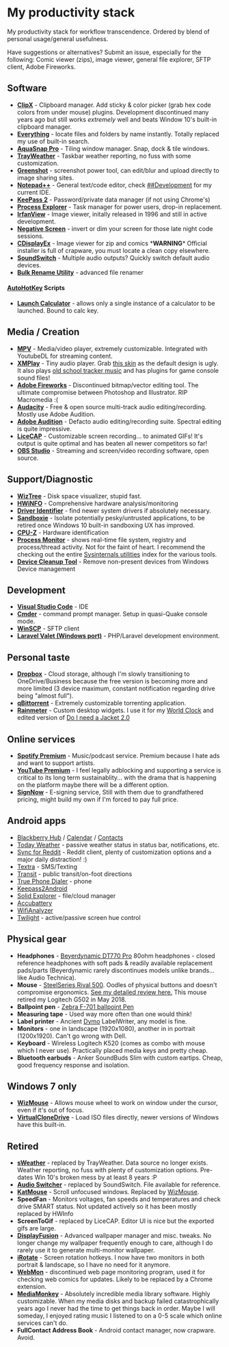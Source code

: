 # My productivity stack
My productivity stack for workflow transcendence. Ordered by blend of personal usage/general usefulness.

Have suggestions or alternatives? Submit an issue, especially for the following: Comic viewer (zips), image viewer, general file explorer, SFTP client, Adobe Fireworks.

## Software
- [**ClipX**](https://bluemars.org/clipx/) - Clipboard manager. Add sticky & color picker (grab hex code colors from under mouse) plugins. Development discontinued many years ago but still works *extremely* well and beats Window 10's built-in clipboard manager.
- [**Everything**](https://www.voidtools.com/) - locate files and folders by name instantly. Totally replaced my use of built-in search.
- [**AquaSnap Pro**](https://www.nurgo-software.com/products/aquasnap) - Tiling window manager. Snap, dock & tile windows. 
- [**TrayWeather**](https://github.com/FelixdelasPozas/TrayWeather) - Taskbar weather reporting, no fuss with some customization.
- [**Greenshot**](http://getgreenshot.org/) - screenshot power tool, can edit/blur and upload directly to image sharing sites.
- [**Notepad++**](https://notepad-plus-plus.org/) - General text/code editor, check [##Development](#development) for my current IDE.
- [**KeePass 2**](https://keepass.info/) - Password/private data manager (if not using Chrome's)
- [**Process Explorer**](https://docs.microsoft.com/en-us/sysinternals/downloads/process-explorer) - Task manager for power users, drop-in replacement.
- [**IrfanView**](https://www.irfanview.com/) - Image viewer, initally released in 1996 and still in active development.
- [**Negative Screen**](https://zerowidthjoiner.net/negativescreen) - invert or dim your screen for those late night code sessions.
- [**CDisplayEx**](http://www.cdisplayex.com/) - Image viewer for zip and comics \***WARNING**\* Official installer is full of crapware, you must locate a clean copy elsewhere.
- [**SoundSwitch**](https://github.com/Belphemur/SoundSwitch/) - Multiple audio outputs? Quickly switch default audio devices.
- [**Bulk Rename Utility**](http://www.bulkrenameutility.co.uk) - advanced file renamer

#### [AutoHotKey](https://autohotkey.com/) Scripts
- [**Launch Calculator**](Launch%20Calculator.ahk) - allows only a single instance of a calculator to be launched. Bound to calc key.

## Media / Creation
- [**MPV**](http://mpv.io) - Media/video player, extremely customizable. Integrated with YoutubeDL for streaming content.
- [**XMPlay**](http://support.xmplay.com/) - Tiny audio player. Grab [this skin](http://support.xmplay.com/files_view.php?file_id=557) as the default design is ugly. It also plays [old school tracker music](https://modarchive.org) and has plugins for game console sound files!
- [**Adobe Fireworks**](https://www.adobe.com/ca/products/fireworks.html) - Discontinued bitmap/vector editing tool. The ultimate compromise between Photoshop and Illustrator. RIP Macromedia :(
- [**Audacity**](https://www.audacityteam.org) - Free & open source multi-track audio editing/recording. Mostly use Adobe Audition.
- [**Adobe Audition**](https://www.audacityteam.org) - Defacto audio editing/recording suite. Spectral editing is quite impressive.
- [**LiceCAP**](https://www.cockos.com/licecap/) - Customizable screen recording... to animated GIFs! It's output is quite optimal and has beaten all newer competitors so far!
- [**OBS Studio**](https://obsproject.com/) - Streaming and screen/video recording software, open source.

## Support/Diagnostic
- [**WizTree**](http://antibody-software.com) - Disk space visualizer, stupid fast.
- [**HWiNFO**](https://hwinfo.com) - Comprehensive hardware analysis/monitoring
- [**Driver Identifier**](https://www.driveridentifier.com/) - find newer system drivers if absolutely necessary.
- [**Sandboxie**](https://www.sandboxie.com) - Isolate potentially pesky/untrusted applications, to be retired once Windows 10 built-in sandboxing UX has improved.
- [**CPU-Z**](https://www.cpuid.com/softwares/cpu-z.html) - Hardware identification
- [**Process Monitor**](https://docs.microsoft.com/en-us/sysinternals/downloads/procmon) - shows real-time file system, registry and process/thread activity. Not for the faint of heart. I recommend the checking out the entire [Sysinternals utilities](https://docs.microsoft.com/en-us/sysinternals/downloads/) index for the various tools.
- [**Device Cleanup Tool**](https://www.uwe-sieber.de/misc_tools_e.html) - Remove non-present devices from Windows Device management

## Development
- [**Visual Studio Code**](https://code.visualstudio.com/) - IDE
- [**Cmder**](http://cmder.net) - command prompt manager. Setup in quasi-Quake console mode.
- [**WinSCP**](https://winscp.net) - SFTP client
- [**Laravel Valet (Windows port)**](https://github.com/cretueusebiu/valet-windows) - PHP/Laravel development environment.

## Personal taste
- [**Dropbox**](https://www.dropbox.com) - Cloud storage, although I'm slowly transitioning to OneDrive/Business because the free version is becoming more and more limited (3 device maximum, constant notification regarding drive being "almost full").
- [**qBittorrent**](https://www.qbittorrent.org) - Extremely customizable torrenting application.
- [**Rainmeter**](https://www.rainmeter.net/) - Custom desktop widgets. I use it for my [World Clock](https://github.com/alystair/rainmeterWorldclock) and edited version of [Do I need a Jacket 2.0](https://flyinghyrax.deviantart.com/art/Do-I-Need-a-Jacket-2-0-beta-2016-04-10-494721790)

## Online services
- [**Spotify Premium**](http://spotify.com) - Music/podcast service. Premium because I hate ads and want to support artists.
- [**YouTube Premium**](https://www.youtube.com/premium) - I feel legally adblocking and supporting a service is critical to its long term sustainablity... with the drama that is happening on the platform maybe there will be a different option.
- [**SignNow**](https://www.signnow.com/) - E-signing service, Still with them due to grandfathered pricing, might build my own if I'm forced to pay full price.

## Android apps
- [Blackberry Hub](https://play.google.com/store/apps/details?id=com.blackberry.hub) / [Calendar](https://play.google.com/store/apps/details?id=com.blackberry.calendar) / [Contacts](https://play.google.com/store/apps/details?id=com.blackberry.contacts)
- [Today Weather](https://play.google.com/store/apps/details?id=mobi.lockdown.weather) - passive weather status in status bar, notifications, etc.
- [Sync for Reddit](https://play.google.com/store/apps/details?id=com.laurencedawson.reddit_sync) - Reddit client, plenty of customization options and a major daily distraction! :)
- [Textra](https://play.google.com/store/apps/details?id=com.textra) - SMS/Texting
- [Transit](https://play.google.com/store/apps/details?id=com.thetransitapp.droid) - public transit/on-foot directions
- [True Phone Dialer](https://play.google.com/store/apps/details?id=com.hb.dialer.free) - phone
- [Keepass2Android](https://play.google.com/store/apps/details?id=keepass2android.keepass2android)
- [Solid Explorer](https://play.google.com/store/apps/details?id=pl.solidexplorer2) - file/cloud manager
- [Accubattery](https://play.google.com/store/apps/details?id=com.digibites.accubattery)
- [WifiAnalyzer](https://play.google.com/store/apps/details?id=com.vrem.wifianalyzer)
- [Twilight](https://play.google.com/store/apps/details?id=com.urbandroid.lux) - active/passive screen hue control

## Physical gear
- **Headphones** - [Beyerdynamic DT770 Pro](https://www.beyerdynamic.com) 80ohm headphones - closed reference headphones with soft pads & readily available replacement pads/parts (Beyerdynamic rarely discontinues models unlike brands... like Audio Technica).
- **Mouse** - [SteelSeries Rival 500](https://steelseries.com/gaming-mice/rival-500). Oodles of physical buttons and doesn't compromise ergonomics. [See my detailed review here.](https://www.reddit.com/r/MouseReview/comments/8jddq0/steelseries_rival_500_review_compared_to_logitech/) This mouse retired my Logitech G502 in May 2018.
- **Ballpoint pen** - [Zebra F-701 ballpoint Pen](https://www.zebrapen.com/product/f-701-ball-point-retractable/)
- **Measuring tape** - Used way more often than one would think!
- **Label printer** - Ancient [Dymo](http://www.dymo.com) LabelWriter, any model is fine.
- **Monitors** - one in landscape (1920x1080), another in in portrait (1200x1920). Can't go wrong with Dell.
- **Keyboard** - Wireless Logitech K520 (comes as combo with mouse which I never use). Practically placed media keys and pretty cheap. 
- **Bluetooth earbuds** - Anker SoundBuds Slim with custom eartips. Cheap, good frequency response and isolation. 

## Windows 7 only
- [**WizMouse**](http://antibody-software.com/web/software/software/wizmouse-makes-your-mouse-wheel-work-on-the-window-under-the-mouse/) - Allows mouse wheel to work on window under the cursor, even if it's out of focus.
- [**VirtualCloneDrive**](https://www.elby.ch/en/products/vcd.html) - Load ISO files directly, newer versions of Windows have this built-in.

## Retired
- [**sWeather**](http://www.dcmembers.com/skwire/download/sweather/) - replaced by TrayWeather. Data source no longer exists. Weather reporting, no fuss with plenty of customization options. Pre-dates Win 10's broken mess by at least 8 years :P
- [**Audio Switcher**](Change%20Audio.ahk) - replaced by SoundSwitch. File available for reference.
- [**KatMouse**](http://ehiti.de/katmouse/) - Scroll unfocused windows. Replaced by [WizMouse](http://antibody-software.com/web/software/software/wizmouse-makes-your-mouse-wheel-work-on-the-window-under-the-mouse/).
- **SpeedFan** - Monitors voltages, fan speeds and temperatures and check drive SMART status. Not updated actively so it has been mostly replaced by HWInfo
- **ScreenToGif** - replaced by LiceCAP. Editor UI is nice but the exported gifs are large.
- [**DisplayFusion**](https://www.displayfusion.com/) - Advanced wallpaper manager and misc. tweaks. No longer change my wallpaper frequently enough to care, although I do rarely use it to generate multi-monitor wallpaper.
- [**iRotate**](https://www.entechtaiwan.com/util/irotate.shtm) - Screen rotation hotkeys. I now have two monitors in both portrait & landscape, so I have no need for it anymore.
- [**WebMon**](https://alternativeto.net/software/webmon/) - discontinued web page monitoring program, used it for checking web comics for updates. Likely to be replaced by a Chrome extension.
- [**MediaMonkey**](http://www.mediamonkey.com/) - Absolutely incredible media library software. Highly customizable. When my media disks and backup failed catastrophically years ago I never had the time to get things back in order. Maybe I will someday, I enjoyed rating music I listened to on a 0-5 scale which online services can't do.
- **FullContact Address Book** - Android contact manager, now crapware. Avoid.
